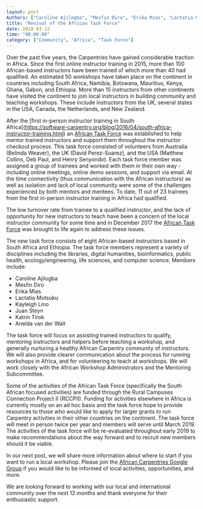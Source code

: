 ```yaml
---
layout: post
Authors: ["Caroline Ajilogba", "Mesfin Diro", "Erika Mias", "Lactatia Motsuku", "Kayleigh Lino", "Juan Steyn", "Katrin Tirok", "Anelda van der Walt"]
title: "Revival of the African Task Force"
date: 2018-03-12
time: "08:00:00"
category: ["Community", "Africa", "Task Force"]
---
```


Over the past five years, the Carpentries have gained considerable traction in Africa. Since the first online instructor training in 2015, more than 100 African-based instructors have been trained of which more than 40 had qualified. An estimated 50 workshops have taken place on the continent in countries including South Africa, Namibia, Botswana, Mauritius, Kenya, Ghana, Gabon, and Ethiopia. More than 15 instructors from other continents have visited the continent to join local instructors in building community and teaching workshops. These include instructors from the UK, several states in the USA, Canada, the Netherlands, and New Zealand.

After the [first in-person instructor training in South Africa[(https://software-carpentry.org/blog/2016/04/south-africa-instructor-training.html) an [African Task Force](https://github.com/swcarpentry/board/issues/118) was established to help mentor trained instructors and support them throughout the instructor checkout process. This task force consisted of volunteers from Australia (Belinda Weaver), the UK (David Perez-Suarez), and the USA (Matthew Collins, Deb Paul, and Henry Senyondo). Each task force member was assigned a group of trainees and worked with them in their own way - including online meetings, online demo sessions, and support via email. At the time connectivity (thus communication with the African instructors) as well as isolation and lack of local community were some of the challenges experienced by both mentors and mentees. To date, 11 out of 23 trainees from the first in-person instructor training in Africa had qualified. 

The low turnover rate from trainee to a qualified instructor, and the lack of opportunity for new instructors to teach have been a concern of the local instructor community for some time and in December 2017 the [African Task Force](https://software-carpentry.org/join/subcom/african-tf/) was brought to life again to address these issues.

The new task force consists of eight African-based instructors based in South Africa and Ethiopia. The task force members represent a variety of disciplines including the libraries, digital humanities, bioinformatics, public health, ecology/engineering, life sciences, and computer science. Members include:

  - Caroline Ajilogba
  - Mesfin Diro
  - Erika Mias
  - Lactatia Motsuku
  - Kayleigh Lino
  - Juan Steyn
  - Katrin Tirok
  - Anelda van der Walt


The task force will focus on assisting trained instructors to qualify, mentoring instructors and helpers before teaching a workshop, and generally nurturing a healthy African Carpentry community of instructors. We will also provide clearer communication about the process for running workshops in Africa, and for volunteering to teach at workshops. We will work closely with the African Workshop Administrators and the Mentoring Subcommittee.

Some of the activities of the African Task Force (specifically the South African focused activities) are funded through the Rural Campuses Connection Project II (RCCPII). Funding for activities elsewhere in Africa is currently mostly on an ad hoc basis and the task force hope to provide resources to those who would like to apply for larger grants to run Carpentry activities in their other countries on the continent. The task force will meet in person twice per year and members will serve until March 2019. The activities of the task force will be re-evaluated throughout early 2019 to make recommendations about the way forward and to recruit new members should it be viable.

In our next post, we will share more information about where to start if you want to run a local workshop. Please join the [African Carpentries Google Group](https://groups.google.com/forum/#!forum/swc-za) if you would like to be informed of local activities, opportunities, and more.

We are looking forward to working with our local and international community over the next 12 months and thank everyone for their enthusiastic support.


